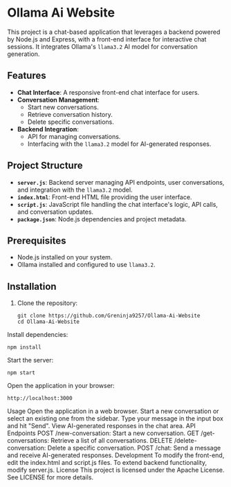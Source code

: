 # Ollama Ai Website

This project is a chat-based application that leverages a backend powered by Node.js and Express, with a front-end interface for interactive chat sessions. It integrates Ollama's `llama3.2` AI model for conversation generation.

## Features

- **Chat Interface**: A responsive front-end chat interface for users.
- **Conversation Management**:
  - Start new conversations.
  - Retrieve conversation history.
  - Delete specific conversations.
- **Backend Integration**:
  - API for managing conversations.
  - Interfacing with the `llama3.2` model for AI-generated responses.

## Project Structure

- **`server.js`**: Backend server managing API endpoints, user conversations, and integration with the `llama3.2` model.
- **`index.html`**: Front-end HTML file providing the user interface.
- **`script.js`**: JavaScript file handling the chat interface's logic, API calls, and conversation updates.
- **`package.json`**: Node.js dependencies and project metadata.

## Prerequisites

- Node.js installed on your system.
- Ollama installed and configured to use `llama3.2`.

## Installation

1. Clone the repository:
   ```
   git clone https://github.com/Greninja9257/Ollama-Ai-Website
   cd Ollama-Ai-Website
   ```
Install dependencies:

```
npm install
```
Start the server:

```
npm start
```
Open the application in your browser:

```
http://localhost:3000
```
Usage
Open the application in a web browser.
Start a new conversation or select an existing one from the sidebar.
Type your message in the input box and hit "Send".
View AI-generated responses in the chat area.
API Endpoints
POST /new-conversation: Start a new conversation.
GET /get-conversations: Retrieve a list of all conversations.
DELETE /delete-conversation: Delete a specific conversation.
POST /chat: Send a message and receive AI-generated responses.
Development
To modify the front-end, edit the index.html and script.js files.
To extend backend functionality, modify server.js.
License
This project is licensed under the Apache License. See LICENSE for more details.
